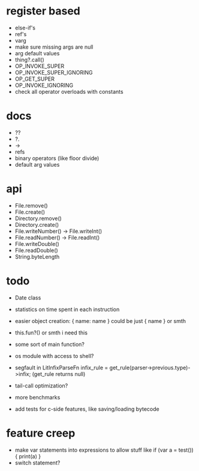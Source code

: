 # register based

* else-if's
* ref's
* varg
* make sure missing args are null
* arg default values
* thing?.call()
* OP_INVOKE_SUPER
* OP_INVOKE_SUPER_IGNORING
* OP_GET_SUPER
* OP_INVOKE_IGNORING
* check all operator overloads with constants

# docs

* ??
* ?.
* ->
* refs
* binary operators (like floor divide)
* default arg values

# api

* File.remove()
* File.create()
* Directory.remove()
* Directory.create()
* File.writeNumber() -> File.writeInt()
* File.readNumber() -> File.readInt()
* File.writeDouble()
* File.readDouble()
* String.byteLength

# todo

* Date class
* statistics on time spent in each instruction

* easier  object creation: {
 name: name
} could be just { name } or smth

* this.fun?() or smth i need this
* some sort of main function?
* os module with access to shell?

* segfault in LitInfixParseFn infix_rule = get_rule(parser->previous.type)->infix; (get_rule returns null)
* tail-call optimization?
* more benchmarks
* add tests for c-side features, like saving/loading bytecode

# feature creep

* make var statements into expressions to allow stuff like if (var a = test()) { print(a) }
* switch statement?